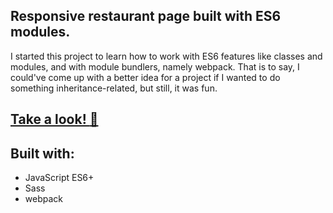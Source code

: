 ## Responsive restaurant page built with ES6 modules.

I started this project to learn how to work with ES6 features like classes and modules, and with module bundlers, namely webpack. That is to say, I could've come up with a better idea for a project if I wanted to do something inheritance-related, but still, it was fun. 

## [Take a look! :cake:](https://pinkspacebee.github.io/Restaurant-Page/)

## Built with: 

- JavaScript ES6+
- Sass
- webpack

